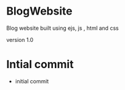 # BlogWebsite
Blog website built using ejs, js , html and css


version 1.0 

# Intial commit
- initial commit